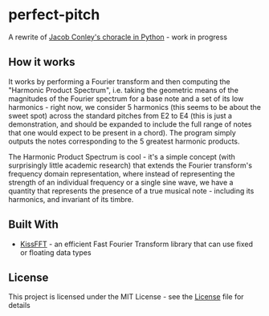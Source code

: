 # perfect-pitch
A rewrite of [Jacob Conley's choracle in Python](https://github.com/jacobconley/choracle) - work in progress

## How it works
It works by performing a Fourier transform and then computing the "Harmonic Product Spectrum", i.e. taking the geometric means of the magnitudes of the Fourier spectrum for a base note and a set of its low harmonics - right now, we consider 5 harmonics (this seems to be about the sweet spot) across the standard pitches from E2 to E4 (this is just a demonstration, and should be expanded to include the full range of notes that one would expect to be present in a chord). The program simply outputs the notes corresponding to the 5 greatest harmonic products.

The Harmonic Product Spectrum is cool - it's a simple concept (with surprisingly little academic research) that extends the Fourier transform's frequency domain representation, where instead of representing the strength of an individual frequency or a single sine wave, we have a quantity that represents the presence of a true musical note - including its harmonics, and invariant of its timbre.

## Built With
* [KissFFT](https://sourceforge.net/projects/kissfft/) - an efficient Fast Fourier Transform library that can use fixed or floating data types

## License
This project is licensed under the MIT License - see the [License](LICENSE) file for details

